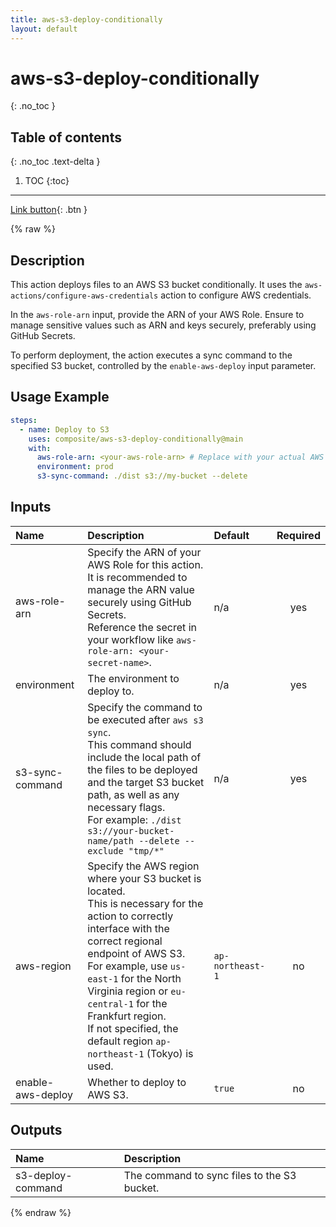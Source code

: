 ```yaml
---
title: aws-s3-deploy-conditionally
layout: default
---
```


# aws-s3-deploy-conditionally
{: .no_toc }

## Table of contents
{: .no_toc .text-delta }

1. TOC
{:toc}

---

[Link button](https://just-the-docs.com){: .btn }

{% raw %}

<!-- actdocs start -->

## Description

This action deploys files to an AWS S3 bucket conditionally.
It uses the `aws-actions/configure-aws-credentials` action to configure AWS credentials.

In the `aws-role-arn` input, provide the ARN of your AWS Role.
Ensure to manage sensitive values such as ARN and keys securely, preferably using GitHub Secrets.

To perform deployment, the action executes a sync command to the specified S3 bucket, controlled by the `enable-aws-deploy` input parameter.

## Usage Example

```yml
steps:
  - name: Deploy to S3
    uses: composite/aws-s3-deploy-conditionally@main
    with:
      aws-role-arn: <your-aws-role-arn> # Replace with your actual AWS Role ARN from GitHub Secrets
      environment: prod
      s3-sync-command: ./dist s3://my-bucket --delete
```

## Inputs

| Name | Description | Default | Required |
| :--- | :---------- | :------ | :------: |
| aws-role-arn | Specify the ARN of your AWS Role for this action.<br>It is recommended to manage the ARN value securely using GitHub Secrets.<br>Reference the secret in your workflow like `aws-role-arn: <your-secret-name>`. | n/a | yes |
| environment | The environment to deploy to. | n/a | yes |
| s3-sync-command | Specify the command to be executed after `aws s3 sync`.<br>This command should include the local path of the files to be deployed and the target S3 bucket path, as well as any necessary flags.<br>For example: `./dist s3://your-bucket-name/path --delete --exclude "tmp/*"` | n/a | yes |
| aws-region | Specify the AWS region where your S3 bucket is located.<br>This is necessary for the action to correctly interface with the correct regional endpoint of AWS S3.<br>For example, use `us-east-1` for the North Virginia region or `eu-central-1` for the Frankfurt region.<br>If not specified, the default region `ap-northeast-1` (Tokyo) is used. | `ap-northeast-1` | no |
| enable-aws-deploy | Whether to deploy to AWS S3. | `true` | no |

## Outputs

| Name | Description |
| :--- | :---------- |
| s3-deploy-command | The command to sync files to the S3 bucket. |

<!-- actdocs end -->

{% endraw %}
